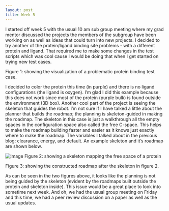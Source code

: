 ```yaml
---
layout: post
title: Week 5
---
```


I started off week 5 with the usual 10 am sub group meeting where my grad mentor discussed the projects the members of the subgroup have been working on as well as ideas that could turn into new projects. I decided to try another of the protein/ligand binding site problems - with a different protein and ligand. That required me to make some changes in the test scripts which was cool cause I would be doing that when I get started on trying new test cases.

Figure 1: showing the visualization of a problematic protein binding test case.

I decided to color the protein this time (in purple) and there is no ligand configurations (the ligand is oxygen). I’m glad I did this example because this does not work since most of the protein (purple bulk) is found outside the environment (3D box).
Another cool part of the project is seeing the skeleton that guides the robot. I’m not sure if I have talked a little about the planner that builds the roadmap; the planning is skeleton-guided in making the roadmap. The skeleton in this case is just a walkthrough all the empty spaces in the configuration space also called the free C-space. This helps to make the roadmap building faster and easier as it knows just exactly where to make the roadmap. The variables I talked about in the previous blog: clearance, energy, and default. An example skeleton and it’s roadmap are shown below.

![image](https://user-images.githubusercontent.com/66149407/123833979-8a4a8680-d8cc-11eb-8d40-c1ee02f76bfb.png)
Figure 2: showing a skeleton mapping the free space of a protein

Figure 3: showing the constructed roadmap after the skeleton in figure 2.

As can be seen in the two figures above, it looks like the planning is not being guided by the skeleton (evident by the roadmaps built outside the protein and skeleton inside). This issue would be a great place to look into sometime next week. And oh, we had the usual group meeting on Friday and this time, we had a peer review discussion on a paper as well as the usual updates.

